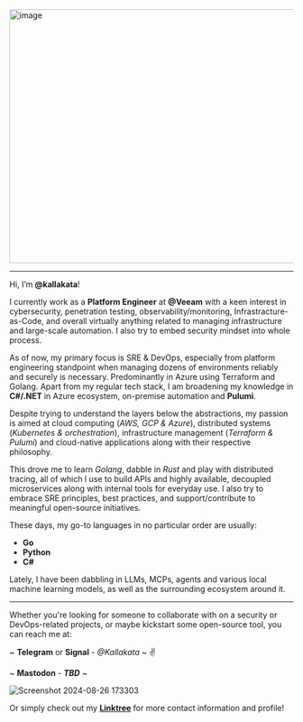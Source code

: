 <img width="800" height="450" alt="image" src="https://github.com/user-attachments/assets/a4feecc8-5dfe-476a-92d7-425d63c7231e" />



______________________________________________________________________________________________________________________________________________________________________________________________________________________________________________________________________________________________________________________________________________________________________________________________________

Hi, I’m **@kallakata**!



I currently work as a **Platform Engineer** at **@Veeam** with a keen interest in cybersecurity, penetration testing, observability/monitoring, Infrastracture-as-Code, and overall virtually anything related to managing infrastructure and large-scale automation. I also try to embed security mindset into whole process.

As of now, my primary focus is SRE & DevOps, especially from platform engineering standpoint when managing dozens of environments reliably and securely is necessary. Predominantly in Azure using Terraform and Golang. Apart from my regular tech stack, I am broadening my knowledge in **C#/.NET** in Azure ecosystem, on-premise automation and **Pulumi**.

Despite trying to understand the layers below the abstractions, my passion is aimed at cloud computing (_AWS, GCP & Azure_), distributed systems (_Kubernetes & orchestration_), infrastructure management (_Terraform & Pulumi_) and cloud-native applications along with their respective philosophy.

This drove me to learn _Golang_, dabble in _Rust_ and play with distributed tracing, all of which I use to build APIs and highly available, decoupled microservices along with internal tools for everyday use. I also try to embrace SRE principles, best practices, and support/contribute to meaningful open-source initiatives.

These days, my go-to languages in no particular order are usually:
* **Go**
* **Python**
* **C#** 

Lately, I have been dabbling in LLMs, MCPs, agents and various local machine learning models, as well as the surrounding ecosystem around it.

 
______________________________________________________________________________________________________________________________________________________________________________________________________________________________________________________________________________________________________________________________________________________________________________________________________


Whether you're looking for someone to collaborate with on a security or DevOps-related projects, or maybe kickstart some open-source tool, you can reach me at:

~ **Telegram** or **Signal** - *@Kallakata* ~ :v:

~ **Mastodon** - _**TBD**_ ~

![Screenshot 2024-08-26 173303](https://github.com/user-attachments/assets/5aab9b83-4310-4cd6-acdd-08d6afb86693)


Or simply check out my [**Linktree**](https://linktr.ee/pavelvarenka) for more contact information and profile!







































































































